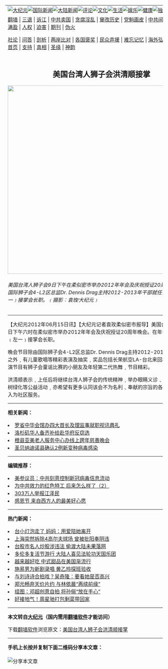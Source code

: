 <a name="1" id="1" target="_blank"></a><span id="1"></span>
<table align=center border="0"><tr><td colspan="2" VALIGN=TOP><a href="https://github.com/ouenns3868/djy/blob/master/gb/nsc413.md#1"><img src="https://raw.githubusercontent.com/ouenns3868/www/master/t/djy/1.jpg" title="大纪元"></a><a href="https://github.com/ouenns3868/djy/blob/master/gb/n24hr.md#1"><img src="https://raw.githubusercontent.com/ouenns3868/www/master/t/djy/3.jpg" title="国际新闻"></a><a href="https://github.com/ouenns3868/djy/blob/master/gb/nsc413.md#1"><img src="https://raw.githubusercontent.com/ouenns3868/www/master/t/djy/4.jpg" title="大陆新闻"></a><a href="https://github.com/ouenns3868/djy/blob/master/gb/news392.md#1"><img src="https://raw.githubusercontent.com/ouenns3868/www/master/t/djy/5.jpg" title="评论"></a><a href="https://github.com/ouenns3868/djy/blob/master/gb/news2007.md#1"><img src="https://raw.githubusercontent.com/ouenns3868/www/master/t/djy/6.jpg" title="文化"></a><a href="https://github.com/ouenns3868/djy/blob/master/gb/news2008.md#1"><img src="https://raw.githubusercontent.com/ouenns3868/www/master/t/djy/7.jpg" title="生活"></a><a href="https://github.com/ouenns3868/djy/blob/master/gb/ncyule.md#1"><img src="https://raw.githubusercontent.com/ouenns3868/www/master/t/djy/8.jpg" title="娱乐"></a><a href="https://github.com/ouenns3868/djy/blob/master/gb/nsc1002.md#1"><img src="https://raw.githubusercontent.com/ouenns3868/www/master/t/djy/9.jpg" title="健康"><a href="https://github.com/ouenns3868/djy/blob/master/gb/nf6092.md#1"><img src="https://raw.githubusercontent.com/ouenns3868/www/master/t/djy/10a.jpg" title="独家"></a><a href="https://github.com/ouenns3868/djy/blob/master/gb/nf4514.md#1"><img src="https://raw.githubusercontent.com/ouenns3868/www/master/t/djy/12a.jpg" title="头条"></a></td></tr>
<tr><td colspan="2" VALIGN=TOP><a target="_blank" href="https://github.com/ouenns3868/www/blob/master/README.md?zsrh#1">翻墙</a> | <a target="_blank" href="https://github.com/ouenns3868/djy/blob/master/gb/nf5657.md#1">三退</a> | <a target="_blank" href="https://github.com/ouenns3868/djy/blob/master/gb/nf6124.md#1">诉江</a> | <a target="_blank" href="https://github.com/ouenns3868/djy/blob/master/gb/nf1176117.md#1">中共卖国</a> | <a target="_blank" href="https://github.com/ouenns3868/djy/blob/master/gb/nf5773.md#1">贪腐淫乱</a> | <a target="_blank" href="https://github.com/ouenns3868/djy/blob/master/gb/nf1176115.md#1">窜改历史</a> | <a target="_blank" href="https://github.com/ouenns3868/djy/blob/master/gb/nf1176107.md#1">党魁画皮</a> | <a target="_blank" href="https://github.com/ouenns3868/djy/blob/master/gb/nf1320400.md#1">中共间谍</a> | <a target="_blank" href="https://github.com/ouenns3868/djy/blob/master/gb/nf1176114.md#1">破坏传统</a> | <a target="_blank" href="https://github.com/ouenns3868/ntdtv/blob/master/gb/prog447_1.md#1">恶贯满盈</a> | <a target="_blank" href="https://github.com/ouenns3868/djy/blob/master/gb/ncid278.md#1">人权</a> | <a target="_blank" href="https://github.com/ouenns3868/djy/blob/master/gb/nf1176111.md#1">迫害</a> | <a target="_blank" href="https://gitlab.com/szzdlab/mh-qikan/blob/master/README.md#1">期刊</a> | <a target="_blank" href="https://github.com/ouenns3868/djy/blob/master/gb/nf5562.md#1">伪火</a></p><p><a target="_blank" href="https://github.com/ouenns3868/djy/blob/master/gb/9p.md#1">社论</a> | <a target="_blank" href="https://github.com/ouenns3868/djy/blob/master/gb/nf4378.md#1">问答</a> | <a target="_blank" href="https://github.com/ouenns3868/djy/blob/master/gb/nf5792.md#1">剖析</a> | <a target="_blank" href="https://github.com/ouenns3868/djy/blob/master/gb/nf5735.md#1">两岸比对</a> | <a target="_blank" href="https://github.com/ouenns3868/djy/blob/master/gb/nf6119.md#1">各国褒奖</a> | <a target="_blank" href="https://github.com/ouenns3868/djy/blob/master/gb/nf6120.md#1">民众声援</a> | <a target="_blank" href="https://github.com/ouenns3868/djy/blob/master/gb/nf1188594.md#1">难忘记忆</a> | <a target="_blank" href="https://github.com/ouenns3868/djy/blob/master/gb/nf3180.md#1">海外弘传</a> | <a target="_blank" href="https://github.com/ouenns3868/djy/blob/master/gb/nf5410.md#1">万人上访</a> | <a target="_blank" href="https://github.com/ouenns3868/www/blob/master/README.md?zsrh#1">平台首页</a> | <a target="_blank" href="https://github.com/ouenns3868/djy/blob/master/gb/nf4386.md#1">支持</a> | <a target="_blank" href="https://github.com/ouenns3868/djy/blob/master/gb/nf4389.md#1">真相</a> | <a target="_blank" href="https://github.com/ouenns3868/djy/blob/master/gb/nf5790.md#1">圣缘</a> | <a target="_blank" href="https://github.com/ouenns3868/djy/blob/master/gb/nf4786.md#1">神韵</a></td></tr>
<tr><td VALIGN=TOP width="626"><h2 align=center>美国台湾人狮子会洪清顺接掌</h2>
<img width="600" src="https://i.epochtimes.com/assets/uploads/2012/06/1206142351481996-600x400.jpg" />
<h6>美国台湾人狮子会9日下午在柔似密市举办2012年年会及庆祝授证20周年晚会，由国际狮子会4-L2区总监Dr. Dennis Drag主持2012-2013年干部就任，洪清顺﹙左一﹚接掌会长职。﹙摄影︰袁玫∕大纪元﹚
</h6>
<hr>
	<p>【大纪元2012年06月15日讯】【大纪元记者袁玫柔似密市报导】美国台湾人狮子会9日下午六时在柔似密市举办2012年年会及庆祝授证20周年晚会。在年会中洪清顺﹙左一﹚接掌会长职。</p>
<p>晚会节目除由国际狮子会4-L2区总监Dr. Dennis Drag主持2012-2013年干部就任之外﹐有儿童歌唱等精彩表演及抽奖﹐奖品包括长荣航空LA-台北来回机票一张。表演节目有狮子会童谣比赛的小朋友及年轻第二代热舞﹐节目精彩。</p>
<p>洪清顺表示﹐上任后将继续台湾人狮子会的传统精神﹐举办眼睛义诊﹑防癌竞走﹑种树绿化等公益活动﹐亦希望有更多认同该会不为名利﹑奉献的宗旨的各界热心人士加入为社区服务。</p>
	
<hr>


<strong>相关新闻：</strong>
<li><a href="https://github.com/ouenns3868/djy/blob/master/gb/21/1/4/n12664871.md#1">罗省中华会馆办四大首长及理监事就职视讯典礼</a></li>
<li><a href="https://github.com/ouenns3868/djy/blob/master/gb/21/1/4/n12664772.md#1">洛杉矶华人备齐补给赴华府反窃选</a></li>
<li><a href="https://github.com/ouenns3868/djy/blob/master/gb/21/1/4/n12664682.md#1">橙县亚美老人服务中心办线上跨年慈善晚会</a></li>
<li><a href="https://github.com/ouenns3868/djy/blob/master/gb/21/1/3/n12664349.md#1">圣贝纳迪诺县确认2例新变种病毒感染</a></li>
<hr>


<strong>编辑推荐：</strong>
<li><a href="https://github.com/onzhi266/djy/blob/master/gb/20/2/22/n11887949.md#1">美参议员：中共刻意控制新冠病毒信息流动</a></li>
<li><a href="https://github.com/tsiac2612/djy/blob/master/gb/19/12/26/n11747470.md#1" target="_blank">为中共效力的红色特工 后来怎么样了（2）</a></li><li><a href="https://github.com/ouenns3868/djy/blob/master/gb/18/12/9/n10900044.md?dfh#1" target="_blank">303万人举报江泽民</a></li><li><a href="https://github.com/tsiac2612/djy/blob/master/gb/18/11/23/n10871477.md#1" target="_blank">感恩节 来自西方人的最美好心愿</a></li>
<hr>

<strong>热门新闻：</strong>
<li><a href="https://github.com/ouenns3868/djy/blob/master/gb/16/3/30/n7474668.md#1">台小灯泡走了 妈妈：用爱陪她离开</a></li>
<li><a href="https://github.com/ouenns3868/djy/blob/master/gb/16/3/29/n7471299.md#1">上海突然拆除4高尔夫球场 曾被批阳奉阴违</a></li>
<li><a href="https://github.com/ouenns3868/djy/blob/master/gb/16/3/29/n7471291.md#1">台股市名人炒股涉违法 偷渡大陆未果落网</a></li>
<li><a href="https://github.com/ouenns3868/djy/blob/master/gb/16/3/29/n7471178.md#1">多伦多复活节游行 大陆人喜见法轮功天国乐团</a></li>
<li><a href="https://github.com/ouenns3868/djy/blob/master/gb/16/3/29/n7471148.md#1">越来越好吃 中式甜品在美国渐流行</a></li>
<li><a href="https://github.com/ouenns3868/djy/blob/master/gb/16/3/30/n7474261.md#1">施易男为新剧录唱 黄乙玲探班验收</a></li>
<li><a href="https://github.com/ouenns3868/djy/blob/master/gb/16/3/29/n7468443.md#1">与刘诗诗合拍戏？吴奇隆：要看她是否高兴</a></li>
<li><a href="https://github.com/ouenns3868/djy/blob/master/gb/16/3/29/n7468169.md#1">郑元畅弃天价片约 与林依晨“再续前缘”</a></li>
<li><a href="https://github.com/ouenns3868/djy/blob/master/gb/16/3/29/n7468139.md#1">组图：邓超创意自拍 将孙俪“放在手心”</a></li>
<li><a href="https://github.com/ouenns3868/djy/blob/master/gb/16/3/29/n7468110.md#1">好接地气！周星驰打包剩菜带回家</a></li>
<hr>

<strong>本文转自<a href="https://www.epochtimes.com">大纪元</a>（国内需用<a href="https://github.com/ouenns3868/www/blob/master/README.md#8">翻墙软件</a>才能访问）</strong><p>下载<a href="https://github.com/ouenns3868/www/blob/master/README.md#8">翻墙软件</a>浏览原文：<a href="https://www.epochtimes.com/gb/12/6/15/n3613179.htm">美国台湾人狮子会洪清顺接掌</a></p><hr>

<strong>手机上长按并复制下面二维码分享本文章：</strong><br><br><img src="https://chart.apis.google.com/chart?cht=qr&chs=240x240&choe=UTF-8&chld=M|2&chl=https://github.com/ouenns3868/djy/blob/master/gb/12/6/15/n3613179.md%231" title="分享本文章"></td><td VALIGN=TOP><a href="https://github.com/ouenns3868/djy/blob/master/gb/16/1/21/n4622075.md?dfh#1" target="_blank"><img src="https://raw.githubusercontent.com/ouenns3868/djy/master/gb/300/wei-f1.jpg" title="中共的伪火骗局"  alt="中共的伪火骗局"></a><br><a href="https://github.com/ouenns3868/www/blob/master/README.md?dfh#9" target="_blank"><img src="https://raw.githubusercontent.com/ouenns3868/djy/master/gb/300/yong-h.jpg" title="永恒的见证"  alt="永恒的见证"></a><br><a href="https://github.com/ouenns3868/djy/blob/master/gb/13/9/29/n3974789.md?dfh#1" target="_blank"><img src="https://raw.githubusercontent.com/ouenns3868/djy/master/gb/300/shang-lnz.jpg" title="善良女子被中共投男牢"  alt="善良女子被中共投男牢"></a><br><a href="https://github.com/ouenns3868/djy/blob/master/gb/16/3/16/n4663449.md?dfh#1" target="_blank"><img src="https://raw.githubusercontent.com/ouenns3868/djy/master/gb/300/huo-z3.jpg" title="警卫目击活摘器官"  alt="警卫目击活摘器官"></a><br><a href="https://github.com/ouenns3868/djy/blob/master/gb/16/8/7/n8177641.md?dfh#1" target="_blank"><img src="https://raw.githubusercontent.com/ouenns3868/djy/master/gb/300/huo-z4.jpg" title="证人描述活摘恐怖"  alt="证人描述活摘恐怖"></a><br><a href="https://github.com/ouenns3868/djy/blob/master/gb/10/4/19/n2881569.md?dfh#1" target="_blank"><img src="https://raw.githubusercontent.com/ouenns3868/djy/master/gb/300/huo-z1.jpg" title="揭开活摘器官黑幕"  alt="揭开活摘器官黑幕"></a><br><a href="https://github.com/ouenns3868/djy/blob/master/gb/10/11/7/n3077476.md?dfh#1" target="_blank"><img src="https://raw.githubusercontent.com/ouenns3868/djy/master/gb/300/ma-ks.jpg" title="马克思的成魔之路"  alt="马克思的成魔之路"></a><br><a href="https://github.com/ouenns3868/djy/blob/master/gb/14/6/9/n4173977.md?dfh#1" target="_blank"><img src="https://raw.githubusercontent.com/ouenns3868/djy/master/gb/300/chang-zs.jpg" title="藏字石 蕴天机"  alt="藏字石 蕴天机"></a><br><a href="https://github.com/ouenns3868/djy/blob/master/gb/18/5/10/n10381511.md?dfh#1" target="_blank"><img src="https://raw.githubusercontent.com/ouenns3868/djy/master/gb/300/st1.jpg" title="关注3亿人三退"  alt="关注3亿人三退"></a><br><a href="https://github.com/ouenns3868/djy/blob/master/gb/18/3/21/n10237682.md?dfh#1" target="_blank"><img src="https://raw.githubusercontent.com/ouenns3868/djy/master/gb/300/jie-t.jpg" title="解体中共复兴中华"  alt="解体中共复兴中华"></a><br><a href="https://github.com/ouenns3868/djy/blob/master/gb/9/2/9/n2422991.md?dfh#1" target="_blank"><img src="https://raw.githubusercontent.com/ouenns3868/djy/master/gb/300/gao-zs.jpg" title="中共迫害良心律师"  alt="中共迫害良心律师"></a><br><a href="https://github.com/ouenns3868/djy/blob/master/gb/18/12/9/n10900044.md?dfh#1" target="_blank"><img src="https://raw.githubusercontent.com/ouenns3868/djy/master/gb/300/sj1.jpg" title="303万人举报江泽民"  alt="303万人举报江泽民"></a><br><a href="https://github.com/ouenns3868/djy/blob/master/gb/18/8/28/n10672014.md?dfh#1" target="_blank"><img src="https://raw.githubusercontent.com/ouenns3868/djy/master/gb/300/sj2.jpg" title="这些官员为何起诉江泽民"  alt="这些官员为何起诉江泽民"></a><br><a href="https://github.com/ouenns3868/djy/blob/master/gb/8/12/18/n2367165.md?dfh#1" target="_blank"><img src="https://raw.githubusercontent.com/ouenns3868/djy/master/gb/300/liangan.jpg" title="海峡两岸的强烈对比"  alt="海峡两岸的强烈对比"></a><br><a href="https://github.com/ouenns3868/djy/blob/master/gb/15/12/10/n4593139.md?dfh#1" target="_blank"><img src="https://raw.githubusercontent.com/ouenns3868/djy/master/gb/300/jia-ndzl.jpg" title="加拿大总理的贺信"  alt="加拿大总理的贺信"></a><br><a href="https://github.com/ouenns3868/djy/blob/master/gb/11/6/17/n3289382.md?dfh#1" target="_blank"><img src="https://raw.githubusercontent.com/ouenns3868/djy/master/gb/300/xiao-wd.jpg" title="探寻真相兼听则明"  alt="探寻真相兼听则明"></a><br><a href="https://github.com/ouenns3868/djy/blob/master/gb/18/10/27/n10812623.md?dfh#1" target="_blank"><img src="https://raw.githubusercontent.com/ouenns3868/djy/master/gb/300/yindu.jpg" title="印度媒体报道东方"  alt="印度媒体报道东方"></a><br><a href="https://github.com/ouenns3868/djy/blob/master/gb/18/6/9/n10469652.md?dfh#1" target="_blank"><img src="https://raw.githubusercontent.com/ouenns3868/djy/master/gb/300/xie-j.jpg" title="不一样的海外校园"  alt="不一样的海外校园"></a><br><a href="https://github.com/ouenns3868/djy/blob/master/gb/7/4/5/n1669415.md?dfh#1" target="_blank"><img src="https://raw.githubusercontent.com/ouenns3868/djy/master/gb/300/li-up.jpg" title="从大师到徒弟的传奇"  alt="从大师到徒弟的传奇"></a><br><a href="https://github.com/ouenns3868/djy/blob/master/gb/17/5/26/n9191512.md?dfh#1" target="_blank"><img src="https://raw.githubusercontent.com/ouenns3868/djy/master/gb/300/zfl2.jpg" title="亿万人与东方一本奇书"  alt="亿万人与东方一本奇书"></a><br><a href="https://github.com/ouenns3868/djy/blob/master/gb/13/11/27/n4020290.md?dfh#1" target="_blank"><img src="https://raw.githubusercontent.com/ouenns3868/djy/master/gb/300/zhen-h.jpg" title="大陆见不到的震撼场面"  alt="大陆见不到的震撼场面"></a><br><a href="https://github.com/ouenns3868/djy/blob/master/gb/15/7/17/n4482910.md?dfh#1" target="_blank"><img src="https://raw.githubusercontent.com/ouenns3868/djy/master/gb/300/dalu-sk.jpg" title="人心向善 大陆当初盛况"  alt="人心向善 大陆当初盛况"></a><br><a href="https://github.com/ouenns3868/djy/blob/master/gb/19/1/5/n10955468.md?dfh#1" target="_blank"><img src="https://raw.githubusercontent.com/ouenns3868/djy/master/gb/300/zfl1.jpg" title="追寻真理 这书讲什么"  alt="追寻真理 这书讲什么"></a><br><a href="https://github.com/ouenns3868/www/blob/master/README.md?dfh#1" target="_blank"><img src="https://raw.githubusercontent.com/ouenns3868/djy/master/gb/300/fq1.jpg" title="下载免费翻墙软件"  alt="下载免费翻墙软件"></a><br></td></tr></table>
